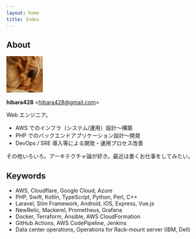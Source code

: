 ```yaml
---
layout: home
title: Index
---
```


## About

![img/gizmo-icon.jpg](img/gizmo-icon.jpg)

**hibara428** \<hibara428@gmail.com\>

Web エンジニア。

- AWS でのインフラ（システム/運用）設計〜構築
- PHP でのバックエンドアプリケーション設計〜開発
- DevOps / SRE 導入等による開発・運用プロセス改善

その他いろいろ。アーキテクチャ論が好き。最近は書くお仕事をしてみたい。

## Keywords

- AWS, Cloudflare, Google Cloud, Azure
- PHP, Swift, Kotlin, TypeScript, Python, Perl, C++
- Laravel, Slim Framework, Android, iOS, Express, Vue.js
- NewRelic, Mackerel, Prometheus, Grafana
- Docker, Terraform, Ansible, AWS CloudFormation
- GitHub Actions, AWS CodePipeline, Jenkins
- Data center operations, Operations for Rack-mount server (IBM, Dell)
